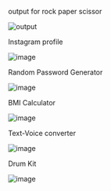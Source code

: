 output for rock paper scissor

![output](https://github.com/user-attachments/assets/469f5009-49e4-4b6a-b50d-2e766fb2475c)

Instagram profile

![image](https://github.com/user-attachments/assets/0bdd7fd7-7eab-4e5f-aca7-97e6707ff61f)


Random Password Generator

![image](https://github.com/user-attachments/assets/3c003927-b337-4efd-ac6c-801477ad467b)

BMI Calculator

![image](https://github.com/user-attachments/assets/299b5374-c3b3-4cd3-bdee-1bf0c18bda5b)

Text-Voice converter

![image](https://github.com/user-attachments/assets/1ed9a086-ae45-4300-999e-8cf413626c32)


Drum Kit

![image](https://github.com/user-attachments/assets/150167f6-4b3f-457f-ab7b-0342fa47b6ff)




